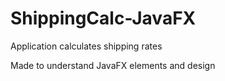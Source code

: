 # ShippingCalc-JavaFX

Application calculates shipping rates 

Made to understand JavaFX elements and design
